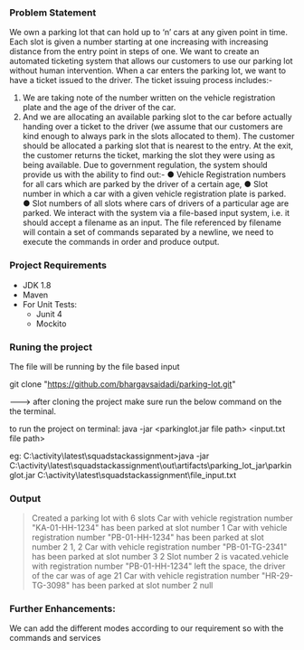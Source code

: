

### Problem Statement
We own a parking lot that can hold up to ‘n’ cars at any given point in time. Each slot is given a number starting at one increasing with increasing distance from the entry point in steps of one. We want to create an automated ticketing system that allows our customers to use our parking lot without human intervention.
When a car enters the parking lot, we want to have a ticket issued to the driver. The ticket issuing process includes:- 
1.	We are taking note of the number written on the vehicle registration plate and the age of the driver of the car.
2.	And we are allocating an available parking slot to the car before actually handing over a ticket to the driver (we assume that our customers are kind enough to always park in the slots allocated to them).
The customer should be allocated a parking slot that is nearest to the entry. At the exit, the customer returns the ticket, marking the slot they were using as being available.
Due to government regulation, the system should provide us with the ability to find out:-
●	Vehicle Registration numbers for all cars which are parked by the driver of a certain age,
●	Slot number in which a car with a given vehicle registration plate is parked. 
●	Slot numbers of all slots where cars of drivers of a particular age are parked.
We interact with the system via a file-based input system, i.e. it should accept a filename as an input. The file referenced by filename will contain a set of commands separated by a newline, we need to execute the commands in order and produce output.

### Project Requirements

* JDK 1.8
* Maven
* For Unit Tests:  
  * Junit 4
  * Mockito


### Runing the project

The file will be running by the file based input

git clone "https://github.com/bhargavsaidadi/parking-lot.git" 

---> after cloning the project make sure run the below command on the the terminal.

to run the project on terminal: java -jar <parkinglot.jar file path> <input.txt file path>

eg: C:\activity\latest\squadstackassignment>java -jar C:\activity\latest\squadstackassignment\out\artifacts\parking_lot_jar\parkinglot.jar C:\activity\latest\squadstackassignment\file_input.txt



### Output

>Created a parking lot with 6 slots
>Car with vehicle registration number "KA-01-HH-1234" has been parked at slot number 1
>Car with vehicle registration number "PB-01-HH-1234" has been parked at slot number 2
>1, 2
>Car with vehicle registration number "PB-01-TG-2341" has been parked at slot number 3
>2
>Slot number 2 is vacated.vehicle with registration number "PB-01-HH-1234" left the space, the driver of the car was of age 21
>Car with vehicle registration number "HR-29-TG-3098" has been parked at slot number 2
>null


### Further Enhancements:

We can add the different modes according to our requirement so with the commands and services
